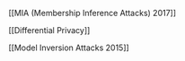 [[MIA (Membership Inference Attacks) 2017]]

[[Differential Privacy]]

[[Model Inversion Attacks 2015]]
